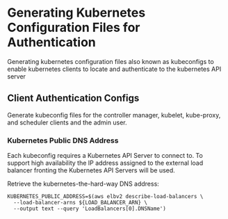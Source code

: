 # Generating Kubernetes Configuration Files for Authentication
Generating kubernetes configuration files also known as kubeconfigs to enable kubernetes clients to locate and authenticate to the kubernetes API server

## Client Authentication Configs
Generate kubeconfig files for the controller manager, kubelet, kube-proxy, and scheduler clients and the admin user.

### Kubernetes Public DNS Address
Each kubeconfig requires a Kubernetes API Server to connect to. To support high availability the IP address assigned to the external load balancer fronting the Kubernetes API Servers will be used.

Retrieve the kubernetes-the-hard-way DNS address:
```
KUBERNETES_PUBLIC_ADDRESS=$(aws elbv2 describe-load-balancers \
  --load-balancer-arns ${LOAD_BALANCER_ARN} \
  --output text --query 'LoadBalancers[0].DNSName')
```